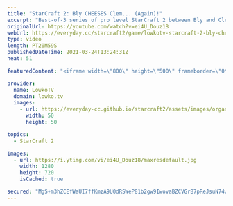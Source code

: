 ```yaml
---
title: "StarCraft 2: Bly CHEESES Clem... (Again)!"
excerpt: "Best-of-3 series of pro level StarCraft 2 between Bly and Clem with some very cheesy Zerg rushes.  Bly vs Clem in a best-of-5: https://youtu.be/1RpcgiNR9xE  Support my work on Patreon: http://www.patreon.com/lowkotv Become a YouTube member: https://lowko.tv/join  My second channel: http://lowko.tv/morelowko"
originalUrl: https://youtube.com/watch?v=ei4U_Douz18
webUrl: https://everyday.cc/starcraft2/game/lowkotv-starcraft-2-bly-cheeses-clem-again/
type: video
length: PT20M59S
publishedDateTime: 2021-03-24T13:24:31Z
heat: 51

featuredContent: "<iframe width=\"800\" height=\"500\" frameborder=\"0\" src=\"https://www.youtube.com/embed/ei4U_Douz18\" allow=\"accelerometer; autoplay; encrypted-media; gyroscope; picture-in-picture\" allowfullscreen></iframe>"

provider:
  name: LowkoTV
  domain: lowko.tv
  images:
    - url: https://everyday-cc.github.io/starcraft2/assets/images/organizations/lowko.tv-50x50.jpg
      width: 50
      height: 50

topics:
  - StarCraft 2

images:
  - url: https://i.ytimg.com/vi/ei4U_Douz18/maxresdefault.jpg
    width: 1280
    height: 720
    isCached: true

secured: "MgS+m3hZCEfWaUI7ffKmzA9U0dRSWeP81b2gw9IwovaBZCVGrB7pReJsuN74wn/vO2S1F6T5seGHxyHCWOHw+AoAKNLUygAtS0sC+7AKR9Iw7BqR2VSsh1Y7JlQ5W+jDNPNIQmtoiDt701hchnaCwKRSP5LYiMsdoljfMOtRC6soFSw4yarEyQoxfJycIMC73PIJiqlEF56eLnlHUTqTYYOQhWp637KzBHN54LusfvpIcK5QSo2B9BYGc5RFoySLtQRLDub+4iSiYO7cCRZQOWXyJTJRrq+GOXVmr+xwWKy7vThgcwxAWbzF4UaDI4M+eBIqTVQWomJtnYhFuNfDmiYoahZF+ZrU50SZUA1v6nruoi9CwR6RfPpd9cWAvz/w39h6bgCrqM8x/G11UStn/I+rU8QT0OhyI6mUaJ/i2QXCnJhA/vxb4qmJgtl7WBmM;GyZPoxf/RNUw++ycLRTt6g=="
---
```


